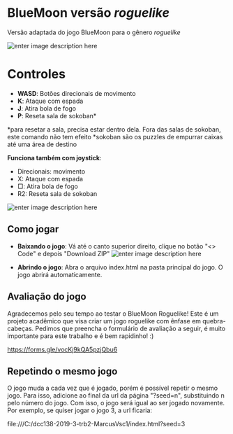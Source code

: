 # BlueMoon versão *roguelike*

Versão adaptada do jogo BlueMoon para o gênero *roguelike*

![enter image description here](https://i.imgur.com/IEyAGFb.jpg)


# Controles

 - **WASD**: Botões direcionais de movimento
 - **K**: Ataque com espada
 - **J**: Atira bola de fogo
 - **P**: Reseta sala de sokoban*

*para resetar a sala, precisa estar dentro dela. Fora das salas de sokoban, este comando não tem efeito
*sokoban são os puzzles de empurrar caixas até uma área de destino

**Funciona também com joystick**:
- Direcionais: movimento
- X: Ataque com espada
- □: Atira bola de fogo
- R2: Reseta sala de sokoban

![enter image description here](https://p7.hiclipart.com/preview/348/543/811/playstation-3-black-sixaxis-playstation-2-playstation-4-gamepad.jpg)

## Como jogar

- **Baixando o jogo**:
Vá até o canto superior direito, clique no botão "<> Code" e depois "Download ZIP"
![enter image description here](https://i.imgur.com/dQHimFf.png)

- **Abrindo o jogo**:
Abra o arquivo index.html na pasta principal do jogo. O jogo abrirá automaticamente.

## Avaliação do jogo

Agradecemos pelo seu tempo ao testar o BlueMoon Roguelike! Este é um projeto acadêmico que visa criar um jogo roguelike com ênfase em quebra-cabeças.
Pedimos que preencha o formulário de avaliação a seguir, é muito importante para este trabalho e é bem rapidinho! :) 

https://forms.gle/vocKj9kQA5pzjQbu6

## Repetindo o mesmo jogo

O jogo muda a cada vez que é jogado, porém é possível repetir o mesmo jogo. Para isso, adicione ao final da url da página "?seed=n", substituindo n pelo número do jogo. Com isso, o jogo será igual ao ser jogado novamente. Por exemplo, se quiser jogar o jogo 3, a url ficaria:

file:///C:/dcc138-2019-3-trb2-MarcusVsc1/index.html?seed=3

